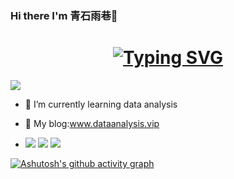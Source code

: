 ### Hi there I'm 青石雨巷👋
<h1 align="center">
  <a href=""><img src="https://readme-typing-svg.demolab.com?font=Playpen+Sans&weight=600&size=18&pause=1000&color=F7692F&random=false&width=435&lines=A+community+with+a+shared+future+for+mankind%EF%BC%81" alt="Typing SVG" /></a>
</h1>

<!-- knock code pictures 敲代码的图片 -->
  <img src="https://cdn.jsdelivr.net/gh/sun0225SUN/sun0225SUN/assets/images/coding.gif" /><br>
- 🌱 I’m currently learning data analysis



- 🔭 My blog:www.dataanalysis.vip
- <span >
	<img  src="https://img.shields.io/badge/-HTML5-E34F26?style=flat-square&logo=html5&logoColor=white" />
	<img  src="https://img.shields.io/badge/-CSS3-1572B6?style=flat-square&logo=css3" />
	<img  src="https://img.shields.io/badge/-JavaScript-oringe?style=flat-square&logo=javascript" />
</span>


[![Ashutosh's github activity graph](https://github-readme-activity-graph.vercel.app/graph?username=Flanderd&theme=react)](https://github.com/ashutosh00710/github-readme-activity-graph)

<!--
**Flanderd/Flanderd** is a ✨ _special_ ✨ repository because its `README.md` (this file) appears on your GitHub profile.

Here are some ideas to get you started:

- 🔭 I’m currently working on ...
- 🌱 I’m currently learning ...
- 👯 I’m looking to collaborate on ...
- 🤔 I’m looking for help with ...
- 💬 Ask me about ...
- 📫 How to reach me: ...
- 😄 Pronouns: ...
- ⚡ Fun fact: ...
-->
